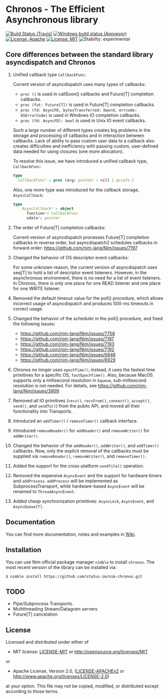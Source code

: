 # Chronos - The Efficient Asynchronous library
[![Build Status (Travis)](https://img.shields.io/travis/status-im/nim-asyncdispatch2/master.svg?label=Linux%20/%20macOS "Linux/macOS build status (Travis)")](https://travis-ci.org/status-im/nim-asyncdispatch2)
[![Windows build status (Appveyor)](https://img.shields.io/appveyor/ci/nimbus/nim-asyncdispatch2/master.svg?label=Windows "Windows build status (Appveyor)")](https://ci.appveyor.com/project/nimbus/nim-asyncdispatch2)
[![License: Apache](https://img.shields.io/badge/License-Apache%202.0-blue.svg)](https://opensource.org/licenses/Apache-2.0)
[![License: MIT](https://img.shields.io/badge/License-MIT-blue.svg)](https://opensource.org/licenses/MIT)
![Stability: experimental](https://img.shields.io/badge/stability-experimental-orange.svg)

## Core differences between the standard library asyncdispatch and Chronos

1. Unified callback type `CallbackFunc`:

   Current version of asyncdispatch uses many types of callbacks:

   * `proc ()` is used in callSoon() callbacks and Future[T] completion callbacks.
   * `proc (fut: Future[T])` is used in Future[T] completion callbacks.
   * `proc (fd: AsyncFD, bytesTransferred: Dword, errcode: OSErrorCode)` is used in  Windows IO completion callbacks.
   * `proc (fd: AsyncFD): bool` is used in Unix IO event callbacks.

   Such a large number of different types creates big problems in the storage and processing of callbacks and in interaction between callbacks. Lack of ability to pass custom user data to
   a callback also creates difficulties and inefficiency with passing custom, user-defined data needed for using closures (one more allocation).

   To resolve this issue, we have introduced a unified callback type, `CallbackFunc`:

   ```nim
   type
     CallbackFunc* = proc (arg: pointer = nil) {.gcsafe.}
   ```
   Also, one more type was introduced for the callback storage, `AsyncCallback`:

   ```nim
   type
       AsyncCallback* = object
         function*: CallbackFunc
         udata*: pointer
   ```

2. The order of Future[T] completion callbacks:

    Current version of asyncdispatch processes Future[T] completion callbacks in reverse order, but asyncdispatch2 schedules callbacks in forward order: https://github.com/nim-lang/Nim/issues/7197

3. Changed the behavior of OS descriptor event callbacks:

    For some unknown reason, the current version of asyncdispatch uses seq[T] to hold a list of descriptor event listeners. However, in the asynchronous environment, there is no need for a list of event listeners. In Chronos, there is only one place for one READ listener and one place for one WRITE listener.

4. Removed the default timeout value for the poll() procedure, which allows incorrect usage of asyncdispatch and produces 500-ms timeouts in correct usage.

5. Changed the behavior of the scheduler in the poll() procedure, and fixed the following issues:
   * https://github.com/nim-lang/Nim/issues/7758
   * https://github.com/nim-lang/Nim/issues/7197
   * https://github.com/nim-lang/Nim/issues/7193
   * https://github.com/nim-lang/Nim/issues/7192
   * https://github.com/nim-lang/Nim/issues/6846
   * https://github.com/nim-lang/Nim/issues/6929


6. Chronos no longer uses `epochTime()`; instead, it uses the fastest time primitives for a specific OS, `fastEpochTime()`. Also, because MacOS supports only a millisecond resolution in `kqueue`, sub-millisecond resolution is not needed. For details, see https://github.com/nim-lang/Nim/issues/3909.

7. Removed all IO primitives (`recv()`, `recvFrom()`, `connect()`, `accept()`, `send()`, and `sendTo()`) from the public API, and moved all their functionality into Transports.

8. Introduced an `addTimer()` / `removeTimer()` callback interface.

9. Introduced `removeReader()` for `addReader()` and `removeWriter()` for `addWriter()`.

10. Changed the behavior of the `addReader()`, `addWriter()`, and `addTimer()` callbacks. Now, only the explicit removal of the callbacks must be supplied via `removeReader()`, `removeWriter()`, and `removeTimer()`.

11. Added the support for the cross-platform `sendfile()` operation.

12. Removed the expensive `AsyncEvent` and the support for hardware timers and `addProcess`. `addProcess` will be implemented as SubprocessTransport, while hardware-based `AsyncEvent` will be renamed to `ThreadAsyncEvent`.

13. Added cheap synchronization primitives: `AsyncLock`, `AsyncEvent`, and `AsyncQueue[T]`.

## Documentation
You can find more documentation, notes and examples in [Wiki](https://github.com/status-im/nim-chronos/wiki).

## Installation
You can use Nim official package manager `nimble` to install `chronos`. The most recent version of the library can be installed via:

```
$ nimble install https://github.com/status-im/nim-chronos.git
```

## TODO
  * Pipe/Subprocess Transports.
  * Multithreading Stream/Datagram servers
  * Future[T] cancelation

## License

Licensed and distributed under either of

* MIT license: [LICENSE-MIT](LICENSE-MIT) or http://opensource.org/licenses/MIT

or

* Apache License, Version 2.0, ([LICENSE-APACHEv2](LICENSE-APACHEv2) or http://www.apache.org/licenses/LICENSE-2.0)

at your option. This file may not be copied, modified, or distributed except according to those terms.
